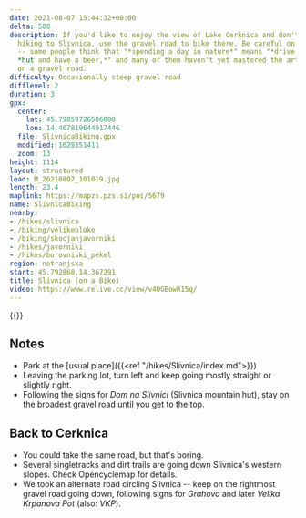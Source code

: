 ```yaml
---
date: 2021-08-07 15:44:32+00:00
delta: 580
description: If you'd like to enjoy the view of Lake Cerknica and don't feel like
  hiking to Slivnica, use the gravel road to bike there. Be careful on summer weekends
  -- some people think that "*spending a day in nature*" means "*drive to the mountain*
  *hut and have a beer,*" and many of them haven't yet mastered the art of driving
  on a gravel road.
difficulty: Occasionally steep gravel road
difflevel: 2
duration: 3
gpx:
  center:
    lat: 45.79059726506888
    lon: 14.407819644917446
  file: SlivnicaBiking.gpx
  modified: 1628351411
  zoom: 13
height: 1114
layout: structured
lead: M_20210807_101019.jpg
length: 23.4
maplink: https://mapzs.pzs.si/poi/5679
name: SlivnicaBiking
nearby:
- /hikes/slivnica
- /biking/velikebloke
- /biking/skocjanjavorniki
- /hikes/javorniki
- /hikes/borovniski_pekel
region: notranjska
start: 45.792868,14.367291
title: Slivnica (on a Bike)
video: https://www.relive.cc/view/v4OGEowR15q/
---
```

{{<hike-details description="yes">}}

## Notes

* Park at the [usual place]({{<ref "/hikes/Slivnica/index.md">}})
* Leaving the parking lot, turn left and keep going mostly straight or slightly right.
* Following the signs for *Dom na Slivnici* (Slivnica mountain hut), stay on the broadest gravel road until you get to the top.

## Back to Cerknica

* You could take the same road, but that's boring.
* Several singletracks and dirt trails are going down Slivnica's western slopes. Check Opencyclemap for details.
* We took an alternate road circling Slivnica -- keep on the rightmost gravel road going down, following signs for *Grahovo* and later *Velika Krpanova Pot* (also: *VKP*).
